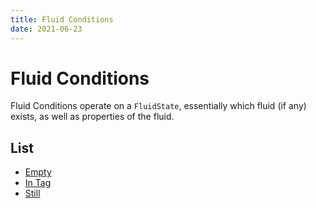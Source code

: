 ```yaml
---
title: Fluid Conditions
date: 2021-06-23
---
```

# Fluid Conditions

Fluid Conditions operate on a `FluidState`, essentially which fluid (if any) exists, as well as properties of the fluid.

## List

* [Empty](empty)
* [In Tag](in_tag)
* [Still](still)

